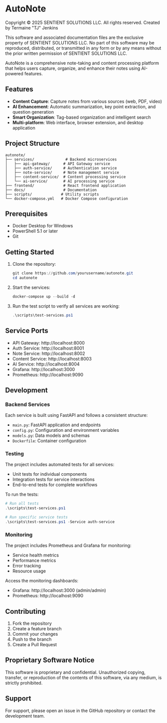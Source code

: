 # AutoNote

Copyright © 2025 SENTIENT SOLUTIONS LLC. All rights reserved.
Created by Termaine "TJ" Jenkins

This software and associated documentation files are the exclusive property of SENTIENT SOLUTIONS LLC. 
No part of this software may be reproduced, distributed, or transmitted in any form or by any means 
without the prior written permission of SENTIENT SOLUTIONS LLC.

AutoNote is a comprehensive note-taking and content processing platform that helps users capture, organize, and enhance their notes using AI-powered features.

## Features

- **Content Capture**: Capture notes from various sources (web, PDF, video)
- **AI Enhancement**: Automatic summarization, key point extraction, and question generation
- **Smart Organization**: Tag-based organization and intelligent search
- **Multi-platform**: Web interface, browser extension, and desktop application

## Project Structure

```
autonote/
├── services/              # Backend microservices
│   ├── api-gateway/      # API Gateway service
│   ├── auth-service/     # Authentication service
│   ├── note-service/     # Note management service
│   ├── content-service/  # Content processing service
│   └── ai-service/       # AI processing service
├── frontend/             # React frontend application
├── docs/                 # Documentation
├── scripts/             # Utility scripts
└── docker-compose.yml   # Docker Compose configuration
```

## Prerequisites

- Docker Desktop for Windows
- PowerShell 5.1 or later
- Git

## Getting Started

1. Clone the repository:
   ```powershell
   git clone https://github.com/yourusername/autonote.git
   cd autonote
   ```

2. Start the services:
   ```powershell
   docker-compose up --build -d
   ```

3. Run the test script to verify all services are working:
   ```powershell
   .\scripts\test-services.ps1
   ```

## Service Ports

- API Gateway: http://localhost:8000
- Auth Service: http://localhost:8001
- Note Service: http://localhost:8002
- Content Service: http://localhost:8003
- AI Service: http://localhost:8004
- Grafana: http://localhost:3000
- Prometheus: http://localhost:9090

## Development

### Backend Services

Each service is built using FastAPI and follows a consistent structure:
- `main.py`: FastAPI application and endpoints
- `config.py`: Configuration and environment variables
- `models.py`: Data models and schemas
- `Dockerfile`: Container configuration

### Testing

The project includes automated tests for all services:
- Unit tests for individual components
- Integration tests for service interactions
- End-to-end tests for complete workflows

To run the tests:
```powershell
# Run all tests
.\scripts\test-services.ps1

# Run specific service tests
.\scripts\test-services.ps1 -Service auth-service
```

### Monitoring

The project includes Prometheus and Grafana for monitoring:
- Service health metrics
- Performance metrics
- Error tracking
- Resource usage

Access the monitoring dashboards:
- Grafana: http://localhost:3000 (admin/admin)
- Prometheus: http://localhost:9090

## Contributing

1. Fork the repository
2. Create a feature branch
3. Commit your changes
4. Push to the branch
5. Create a Pull Request

## Proprietary Software Notice

This software is proprietary and confidential. 
Unauthorized copying, transfer, or reproduction of the contents of this software, via any medium, is strictly prohibited.

## Support

For support, please open an issue in the GitHub repository or contact the development team.
